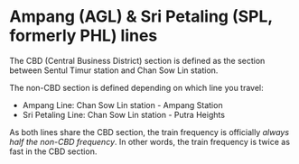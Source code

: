 # Ampang (AGL) & Sri Petaling (SPL, formerly PHL) lines

The CBD (Central Business District) section is defined as the section between Sentul Timur station and Chan Sow Lin station.

The non-CBD section is defined depending on which line you travel:
- Ampang Line: Chan Sow Lin station - Ampang Station
- Sri Petaling Line: Chan Sow Lin station - Putra Heights

As both lines share the CBD section, the train frequency is officially *always half the non-CBD frequency*. In other words, the train frequency is twice as fast in the CBD section.
